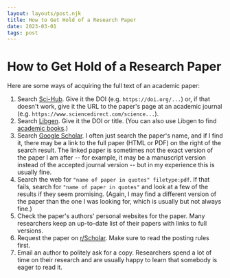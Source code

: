```yaml
---
layout: layouts/post.njk
title: How to Get Hold of a Research Paper
date: 2023-03-01
tags: post
---
```


# How to Get Hold of a Research Paper

Here are some ways of acquiring the full text of an academic paper:

1. Search [Sci-Hub](https://sci-hub.se/). Give it the DOI (e.g. `https://doi.org/...`) or, if that doesn't work, give it the URL to the paper's page at an academic journal (e.g. `https://www.sciencedirect.com/science...`).
2. Search [Libgen](https://www.libgen.is/scimag/). Give it the DOI or title. (You can also use Libgen to find [academic books](https://www.libgen.is/).)
3. Search [Google Scholar](https://scholar.google.com/). I often just search the paper's name, and if I find it, there may be a link to the full paper (HTML or PDF) on the right of the search result. The linked paper is sometimes not the exact version of the paper I am after -- for example, it may be a manuscript version instead of the accepted journal version -- but in my experience this is usually fine.
4. Search the web for `"name of paper in quotes" filetype:pdf`. If that fails, search for `"name of paper in quotes"` and look at a few of the results if they seem promising. (Again, I may find a different version of the paper than the one I was looking for, which is usually but not always fine.)
5. Check the paper's authors' personal websites for the paper. Many researchers keep an up-to-date list of their papers with links to full versions.
6. Request the paper on [r/Scholar](https://old.reddit.com/r/Scholar/). Make sure to read the posting rules first.
7. Email an author to politely ask for a copy. Researchers spend a lot of time on their research and are usually happy to learn that somebody is eager to read it.
